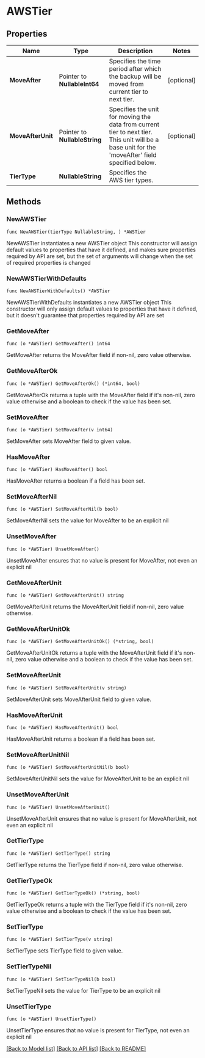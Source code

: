 # AWSTier

## Properties

Name | Type | Description | Notes
------------ | ------------- | ------------- | -------------
**MoveAfter** | Pointer to **NullableInt64** | Specifies the time period after which the backup will be moved from current tier to next tier. | [optional] 
**MoveAfterUnit** | Pointer to **NullableString** | Specifies the unit for moving the data from current tier to next tier. This unit will be a base unit for the &#39;moveAfter&#39; field specified below. | [optional] 
**TierType** | **NullableString** | Specifies the AWS tier types. | 

## Methods

### NewAWSTier

`func NewAWSTier(tierType NullableString, ) *AWSTier`

NewAWSTier instantiates a new AWSTier object
This constructor will assign default values to properties that have it defined,
and makes sure properties required by API are set, but the set of arguments
will change when the set of required properties is changed

### NewAWSTierWithDefaults

`func NewAWSTierWithDefaults() *AWSTier`

NewAWSTierWithDefaults instantiates a new AWSTier object
This constructor will only assign default values to properties that have it defined,
but it doesn't guarantee that properties required by API are set

### GetMoveAfter

`func (o *AWSTier) GetMoveAfter() int64`

GetMoveAfter returns the MoveAfter field if non-nil, zero value otherwise.

### GetMoveAfterOk

`func (o *AWSTier) GetMoveAfterOk() (*int64, bool)`

GetMoveAfterOk returns a tuple with the MoveAfter field if it's non-nil, zero value otherwise
and a boolean to check if the value has been set.

### SetMoveAfter

`func (o *AWSTier) SetMoveAfter(v int64)`

SetMoveAfter sets MoveAfter field to given value.

### HasMoveAfter

`func (o *AWSTier) HasMoveAfter() bool`

HasMoveAfter returns a boolean if a field has been set.

### SetMoveAfterNil

`func (o *AWSTier) SetMoveAfterNil(b bool)`

 SetMoveAfterNil sets the value for MoveAfter to be an explicit nil

### UnsetMoveAfter
`func (o *AWSTier) UnsetMoveAfter()`

UnsetMoveAfter ensures that no value is present for MoveAfter, not even an explicit nil
### GetMoveAfterUnit

`func (o *AWSTier) GetMoveAfterUnit() string`

GetMoveAfterUnit returns the MoveAfterUnit field if non-nil, zero value otherwise.

### GetMoveAfterUnitOk

`func (o *AWSTier) GetMoveAfterUnitOk() (*string, bool)`

GetMoveAfterUnitOk returns a tuple with the MoveAfterUnit field if it's non-nil, zero value otherwise
and a boolean to check if the value has been set.

### SetMoveAfterUnit

`func (o *AWSTier) SetMoveAfterUnit(v string)`

SetMoveAfterUnit sets MoveAfterUnit field to given value.

### HasMoveAfterUnit

`func (o *AWSTier) HasMoveAfterUnit() bool`

HasMoveAfterUnit returns a boolean if a field has been set.

### SetMoveAfterUnitNil

`func (o *AWSTier) SetMoveAfterUnitNil(b bool)`

 SetMoveAfterUnitNil sets the value for MoveAfterUnit to be an explicit nil

### UnsetMoveAfterUnit
`func (o *AWSTier) UnsetMoveAfterUnit()`

UnsetMoveAfterUnit ensures that no value is present for MoveAfterUnit, not even an explicit nil
### GetTierType

`func (o *AWSTier) GetTierType() string`

GetTierType returns the TierType field if non-nil, zero value otherwise.

### GetTierTypeOk

`func (o *AWSTier) GetTierTypeOk() (*string, bool)`

GetTierTypeOk returns a tuple with the TierType field if it's non-nil, zero value otherwise
and a boolean to check if the value has been set.

### SetTierType

`func (o *AWSTier) SetTierType(v string)`

SetTierType sets TierType field to given value.


### SetTierTypeNil

`func (o *AWSTier) SetTierTypeNil(b bool)`

 SetTierTypeNil sets the value for TierType to be an explicit nil

### UnsetTierType
`func (o *AWSTier) UnsetTierType()`

UnsetTierType ensures that no value is present for TierType, not even an explicit nil

[[Back to Model list]](../README.md#documentation-for-models) [[Back to API list]](../README.md#documentation-for-api-endpoints) [[Back to README]](../README.md)


